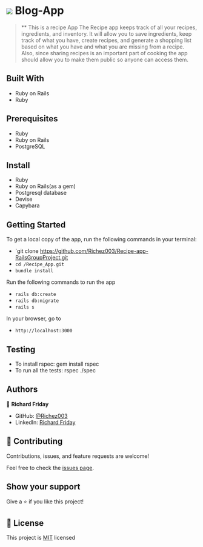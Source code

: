 # ![](https://img.shields.io/badge/Microverse-blueviolet) Blog-App
> ** This is a recipe App
The Recipe app keeps track of all your recipes, ingredients, and inventory. It will allow you to save ingredients, keep track of what you have, create recipes, and generate a shopping list based on what you have and what you are missing from a recipe. Also, since sharing recipes is an important part of cooking the app should allow you to make them public so anyone can access them.

## Built With

- Ruby on Rails
- Ruby

## Prerequisites

- Ruby
- Ruby on Rails
- PostgreSQL

## Install

- Ruby
- Ruby on Rails(as a gem)
- Postgresql database
- Devise
- Capybara

## Getting Started

To get a local copy of the app, run the following commands in your terminal:
- `git clone https://github.com/Richez003/Recipe-app-RailsGroupProject.git
- `cd /Recipe_App.git`
- `bundle install`

Run the following commands to run the app

- `rails db:create`
- `rails db:migrate`
- `rails s`

In your browser, go to

- `http://localhost:3000`

## Testing
- To install rspec: gem install rspec
- To run all the tests: rspec ./spec


## Authors

👤   **Richard Friday**

- GitHub: [@Richez003](https://github.com/Richez003)
- LinkedIn: [Richard Friday](https://www.linkedin.com/in/richard-friday)


## 🤝 Contributing

Contributions, issues, and feature requests are welcome!

Feel free to check the [issues page](https://github.com/Richez003/Recipe-app-RailsGroupProject/issues).

## Show your support

Give a ⭐️ if you like this project!

## 📝 License

This project is [MIT](./LICENSE) licensed
